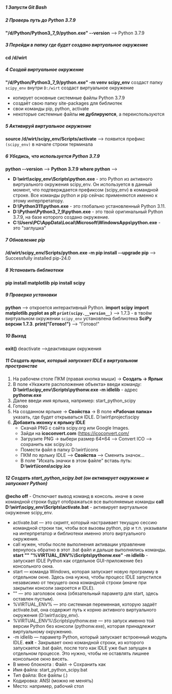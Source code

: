 ##### **1 Запусти Git Bash**
##### **2 Проверь путь до Python 3.7.9**
**"/d/Python/Python3_7_9/python.exe" --version** --> Python 3.7.9
##### **3 Перейди в папку где будет создано виртуальное окружение**
**cd /d/wirt**
##### **4 Создай виртуальное окружение**
**"/d/Python/Python3_7_9/python.exe" -m venv scipy_env**
создаст папку `scipy_env` внутри `D:/wirt`
создаст виртуальное окружение
- копирует основные системные файлы Python 3.7.9
- создаёт свою папку site-packages для библиотек
- свои команды pip, python, activate
- некоторые системные файлы **не дублируются**, а переиспользуются
##### **5 Активируй виртуальное окружение**
**source /d/wirt/scipy_env/Scripts/activate** --> появится префикс `(scipy_env)` в начале строки терминала
##### **6 Убедись, что используется Python 3.7.9**
**python --version** --> **Python 3.7.9**
**where python** -->
- **D:\wirt\scipy_env\Scripts\python.exe** - это Python из активного виртуального окружения scipy_env.  Он используется в данный момент, что подтверждается префиксом (scipy_env) в командной строке. Все команды python и pip сейчас применяются именно к этому интерпретатору.
- **D:\Python311\python.exe** - это глобально установленный Python 3.11.
- **D:\Python\Python3_7_9\python.exe** - это твой оригинальный Python 3.7.9, на базе которого создано окружение.
- **C:\Users\PC\AppData\Local\Microsoft\WindowsApps\python.exe** - это "заглушка" 
##### **7 Обновление pip**
**/d/wirt/scipy_env/Scripts/python.exe -m pip install --upgrade pip** --> Successfully installed pip-24.0
##### **8 Установить библиотеки**
**pip install matplotlib**
**pip install scipy**
##### **9 Проверка установки**
**python** --> откроется интерактивный Python.
**import scipy**
**import matplotlib.pyplot as plt**
**`print(scipy.__version__)`** --> 1.7.3 - в твоём виртуальном окружении `scipy_env` установлена библиотека **SciPy версии 1.7.3**.
**print("Готово!")** --> "Готово!"
##### **10 Выход**
**exit()**
deactivate -->деактивации окружения
##### **11 Создать ярлык, который запускает IDLE в виртуальном пространстве**
1. На рабочем столе ПКМ (правая кнопка мыши) → **Создать → Ярлык**
2. В поле «Укажите расположение объекта» введи команду: **D:\wirt\scipy_env\Scripts\pythonw.exe -m idlelib** - адрес **pythonw.exe**
3. Далее введи имя ярлыка, например: start_python_scipy
4. Готово
5. На созданном ярлыке → **Свойства** -> В поле **«Рабочая папка»** указать, где будет открываться IDLE. D:\wirt\project\scipy
6. **Добавить иконку к ярлыку IDLE**
	- Скачай  PNG с сайта scipy.org или Google Images.
	- Зайди на **icoconvert.com** (https://icoconvert.com/
	- Загрузите PNG → выбери размер 64×64 --> Convert ICO --> сохранить как scipy.ico
	- Помести файл в папку D:\wirt\icons
	- ПКМ по ярлыку IDLE --> **Свойства** --> Сменить значок...
	- В поле "Искать значки в этом файле" вставь путь: **D:\wirt\icons\scipy.ico**
##### **12 Создать start_python_scipy.bat** (он активирует окружение и запускает Python)
**@echo off** - Отключает вывод команд в консоль. иначе в окне командной строки будут отображаться все выполняемые команды
**call D:\wirt\scipy_env\Scripts\activate.bat** - активирует виртуальное окружение scipy_env.
- activate.bat — это скрипт, который настраивает текущую сессию командной строки так, чтобы все вызовы python, pip и т.п. указывали на интерпретатор и библиотеки именно этого виртуального окружения.
- call нужен, чтобы после выполнения активации управление вернулось обратно в этот .bat файл и дальше выполнялись команды.
**start "" "%VIRTUAL_ENV%\Scripts\pythonw.exe" -m idlelib** - запускает IDLE Python как отдельное GUI-приложение без консольного окна.
- start — команда Windows, которая запускает новую программу в отдельном окне. Здесь она нужна, чтобы процесс IDLE запустился независимо от текущего окна командной строки (иначе при закрытии консоли закроется и IDLE).
- "" — это заголовок окна (обязательный параметр для start, здесь оставлен пустым).
- %VIRTUAL_ENV% — это системная переменная, которую задаёт activate.bat, она содержит путь к корню активного виртуального окружения (D:\wirt\scipy_env).
- %VIRTUAL_ENV%\Scripts\pythonw.exe — это запуск именно той версии Python без консоли (pythonw.exe), которая принадлежит виртуальному окружению.
- -m idlelib — параметр Python, который запускает встроенный модуль IDLE.
**exit** - Закрывает окно командной строки, из которого запускается .bat файл, после того как IDLE уже был запущен в отдельном процессе. Это нужно, чтобы не оставлять лишнее консольное окно висеть.
- В меню блокнота : Файл → Сохранить как
- Имя файла: start_python_scipy.bat
- Тип файла: Все файлы (*.*)
- Кодировка: ANSI (можно не менять)
- Место: например, рабочий стол



